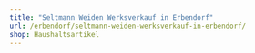 ```yaml
---
title: "Seltmann Weiden Werksverkauf in Erbendorf"
url: /erbendorf/seltmann-weiden-werksverkauf-in-erbendorf/
shop: Haushaltsartikel
---
```

